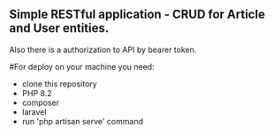 ## Simple RESTful application - CRUD for Article and User entities.
Also there is a authorization to API by bearer token.

#For deploy on your machine you need:
- clone this repository
- PHP 8.2
- composer
- laravel
- run 'php artisan serve' command
